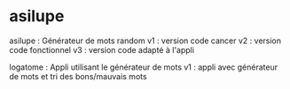 # asilupe

asilupe : Générateur de mots random
v1 : version code cancer
v2 : version code fonctionnel
v3 : version code adapté à l'appli

logatome : Appli utilisant le générateur de mots
v1 : appli avec générateur de mots et tri des bons/mauvais mots
